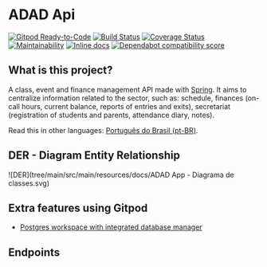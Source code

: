 # ADAD Api

[![Gitpod Ready-to-Code](https://img.shields.io/badge/Gitpod-Ready--to--Code-blue?logo=gitpod)](https://gitpod.io/#https://github.com/guimaraes-lucas/adad-api)
[![Build Status](https://travis-ci.com/guimaraes-lucas/adad-api.svg?branch=master)](https://travis-ci.com/guimaraes-lucas/adad-api)
[![Coverage Status](https://coveralls.io/repos/github/guimaraes-lucas/adad-api/badge.svg?branch=master)](https://coveralls.io/github/guimaraes-lucas/adad-api?branch=master)
[![Maintainability](https://api.codeclimate.com/v1/badges/b04689da43995f4db68d/maintainability)](https://codeclimate.com/github/guimaraes-lucas/adad-api/maintainability)
[![Inline docs](http://inch-ci.org/github/guimaraes-lucas/adad-api.svg?branch=master)](http://inch-ci.org/github/guimaraes-lucas/adad-api)
[![Dependabot compatibility score](https://dependabot-badges.githubapp.com/badges/compatibility_score?dependency-name=websocket-extensions&package-manager=bundler&previous-version=0.1.4&new-version=0.1.5)](https://help.github.com/articles/configuring-automated-security-fixes)

## What is this project?

A class, event and finance management API made with [Spring](https://spring.io/).
It aims to centralize information related to the sector, such as: schedule, finances (on-call hours, current balance, reports of entries and exits), secretariat (registration of students and parents, attendance diary, notes).

Read this in other languages: [Português do Brasil (pt-BR)](README.pt-BR.md).

## DER - Diagram Entity Relationship

![DER](tree/main/src/main/resources/docs/ADAD App - Diagrama de classes.svg)

## Extra features using Gitpod

- [Postgres workspace with integrated database manager](https://github.com/marcopeg/docker-images/tree/master/gitpod-workspace-postgres)

## Endpoints

